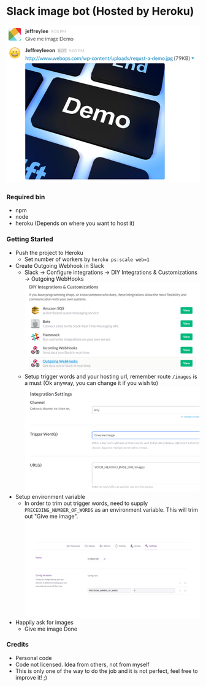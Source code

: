 # Slack image bot (Hosted by Heroku)

![alt tag](screenshots/slack-bot-demo.png)

### Required bin
- npm
- node
- heroku (Depends on where you want to host it)

### Getting Started
- Push the project to Heroku
    - Set number of workers by ```heroku ps:scale web=1```
- Create Outgoing Webhook in Slack
    -  Slack -> Configure integrations -> DIY Integrations & Customizations -> Outgoing WebHooks
    ![alt tag](screenshots/slack-webhooks.png)
    - Setup trigger words and your hosting url, remember route ```/images``` is a must (Ok anyway, you can change it if you wish to)
    ![alt tag](screenshots/slack-integration-settings.png)
- Setup environment variable
    - In order to trim out trigger words, need to supply ```PRECEDING_NUMBER_OF_WORDS``` as an environment variable. This will trim out "Give me image".
    ![alt tag](screenshots/heroku-env-vars.png)
- Happily ask for images
    - Give me image Done

### Credits
- Personal code
- Code not licensed. Idea from others, not from myself
- This is only one of the way to do the job and it is not perfect, feel free to improve it! ;)
